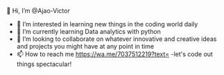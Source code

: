 👋 Hi, I’m @Ajao-Victor
- 👀 I’m interested in learning new things in the coding world daily
- 🌱 I’m currently learning Data analytics with python
- 💞️ I’m looking to collaborate on whatever innovative and creative ideas and projects you might have at any point in time
- 📫 How to reach me https://wa.me/7037512219?text=
-let's code out things spectacular!

<!---
Ajao-Victor/Ajao-Victor is a ✨ special ✨ repository because its `README.md` (this file) appears on your GitHub profile.
You can click the Preview link to take a look at your changes.
--->
